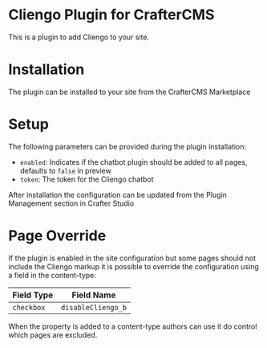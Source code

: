 # Cliengo Plugin for CrafterCMS

This is a plugin to add Cliengo to your site.

# Installation

The plugin can be installed to your site from the CrafterCMS Marketplace

# Setup

The following parameters can be provided during the plugin installation:

- `enabled`: Indicates if the chatbot plugin should be added to all pages, defaults to `false` in preview
- `token`: The token for the Cliengo chatbot

After installation the configuration can be updated from the Plugin Management section in Crafter Studio

# Page Override

If the plugin is enabled in the site configuration but some pages should not include the Cliengo markup it is possible
to override the configuration using a field in the content-type:

| Field Type |  Field Name        |
|------------|--------------------|
| `checkbox` | `disableCliengo_b` |

When the property is added to a content-type authors can use it do control which pages are excluded.
